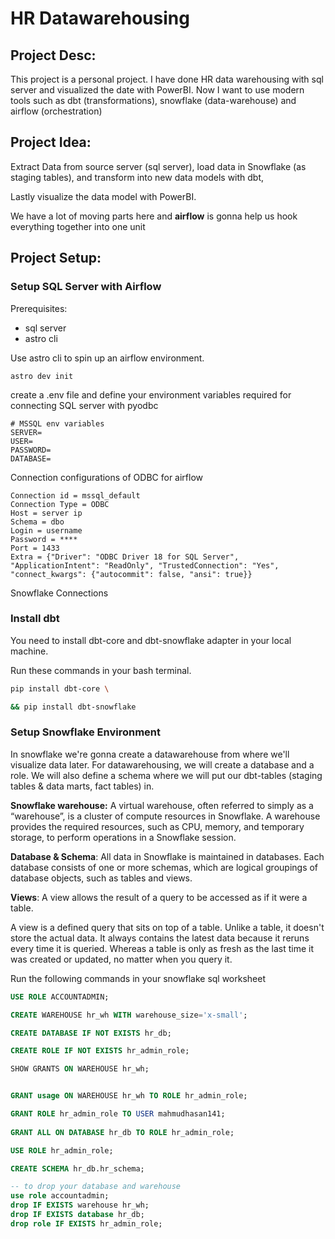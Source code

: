 # HR Datawarehousing

## Project Desc: 
This project is a personal project. I have done HR data warehousing with sql server and visualized the 
date with PowerBI. Now I want to use modern tools such as dbt (transformations), snowflake (data-warehouse) and airflow (orchestration)

## Project Idea:
Extract Data from source server (sql server), load data in Snowflake (as staging tables), and transform into new data models with dbt, 

Lastly visualize the data model with PowerBI.

We have a lot of moving parts here and **airflow** is gonna help us hook everything together into one unit

## Project Setup:

### Setup SQL Server with Airflow

Prerequisites:
- sql server
- astro cli

Use astro cli to spin up an airflow environment. 
```
astro dev init
```
create a .env file and define your environment variables required for connecting SQL server with pyodbc 
```
# MSSQL env variables
SERVER=
USER=
PASSWORD=
DATABASE=

```
Connection configurations of ODBC for airflow

```
Connection id = mssql_default
Connection Type = ODBC
Host = server ip
Schema = dbo
Login = username
Password = ****
Port = 1433
Extra = {"Driver": "ODBC Driver 18 for SQL Server", "ApplicationIntent": "ReadOnly", "TrustedConnection": "Yes", "connect_kwargs": {"autocommit": false, "ansi": true}}
```
Snowflake Connections 
### Install dbt

You need to install dbt-core and dbt-snowflake adapter in your local machine.

Run these commands in your bash terminal.
```bash
pip install dbt-core \

&& pip install dbt-snowflake
```
### Setup Snowflake Environment

In snowflake we're gonna create a datawarehouse from where we'll visualize data later.
For datawarehousing, we will create a database and a role. We will also define a schema where we will put our dbt-tables (staging tables & data marts, fact tables) in.


**Snowflake warehouse:** A virtual warehouse, often referred to simply as a “warehouse”, is a cluster of compute resources in Snowflake.
A warehouse provides the required resources, such as CPU, memory, and temporary storage, to perform operations in a Snowflake session.

**Database & Schema**: All data in Snowflake is maintained in databases. Each database consists of one or more schemas, which are logical groupings of database objects, such as tables and views.

**Views**: A view allows the result of a query to be accessed as if it were a table. 

A view is a defined query that sits on top of a table. Unlike a table, it doesn't store the actual data. It always contains the latest data because it reruns every time it is queried. Whereas a table is only as fresh as the last time it was created or updated, no matter when you query it.

Run the following commands in your snowflake sql worksheet
```sql
USE ROLE ACCOUNTADMIN;

CREATE WAREHOUSE hr_wh WITH warehouse_size='x-small';

CREATE DATABASE IF NOT EXISTS hr_db;

CREATE ROLE IF NOT EXISTS hr_admin_role;

SHOW GRANTS ON WAREHOUSE hr_wh;


GRANT usage ON WAREHOUSE hr_wh TO ROLE hr_admin_role;

GRANT ROLE hr_admin_role TO USER mahmudhasan141;
    
GRANT ALL ON DATABASE hr_db TO ROLE hr_admin_role;

USE ROLE hr_admin_role;

CREATE SCHEMA hr_db.hr_schema;

-- to drop your database and warehouse
use role accountadmin;
drop IF EXISTS warehouse hr_wh;
drop IF EXISTS database hr_db;
drop role IF EXISTS hr_admin_role;
```


